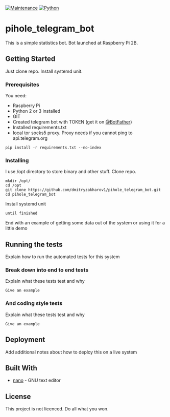 [![Maintenance](https://img.shields.io/badge/Maintained%3F-yes-green.svg)](https://GitHub.com/Naereen/StrapDown.js/graphs/commit-activity) [![Python](https://img.shields.io/badge/Python-2--3-green)](https://www.python.org/downloads/release/python-360/)

# pihole_telegram_bot

This is a simple statistics bot. Bot launched at Raspberry Pi 2B. 

## Getting Started

Just clone repo. Install systemd unit. 

### Prerequisites

You need:
- Raspberry Pi
- Python 2 or 3 installed
- GIT
- Created telegram bot with TOKEN (get it on [@BotFather](https://tele.gs/botfather "@BotFather"))
- Installed requirements.txt
- local tor socks5 proxy. Proxy needs if you cannot ping to api.telegram.org

```
pip install -r requirements.txt --no-index
```

### Installing

I use /opt directory to store binary and other stuff. Clone repo.

```
mkdir /opt/
cd /opt
git clone https://github.com/dmitryzakharov1/pihole_telegram_bot.git
cd pihole_telegram_bot
```

Install systemd unit

```
until finished
```

End with an example of getting some data out of the system or using it for a little demo

## Running the tests

Explain how to run the automated tests for this system

### Break down into end to end tests

Explain what these tests test and why

```
Give an example
```

### And coding style tests

Explain what these tests test and why

```
Give an example
```

## Deployment

Add additional notes about how to deploy this on a live system

## Built With

* [nano](https://www.nano-editor.org/) - GNU text editor

## License

This project is not licenced. Do all what you won.
